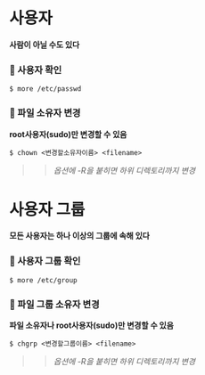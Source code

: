# 사용자
**사람이 아닐 수도 있다**

### :dart: 사용자 확인

```
$ more /etc/passwd
```

### :dart: 파일 소유자 변경
**root사용자(sudo)만 변경할 수 있음**

```
$ chown <변경할소유자이름> <filename>
```
> >*옵션에 -R을 붙히면 하위 디렉토리까지 변경*


# 사용자 그룹
**모든 사용자는 하나 이상의 그룹에 속해 있다**
### :dart: 사용자 그룹 확인

```
$ more /etc/group
```

### :dart: 파일 그룹 소유자 변경
**파일 소유자나 root사용자(sudo)만 변경할 수 있음**
```
$ chgrp <변경할그룹이름> <filename>
```
> >*옵션에 -R을 붙히면 하위 디렉토리까지 변경*




